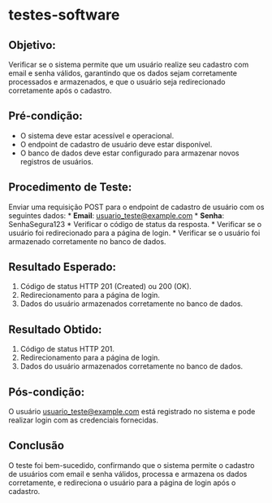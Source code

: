 # testes-software

## Objetivo:
Verificar se o sistema permite que um usuário realize seu cadastro com email e senha válidos, garantindo que os dados sejam corretamente processados e armazenados, e que o usuário seja redirecionado corretamente após o cadastro.

## Pré-condição:
* O sistema deve estar acessível e operacional.
* O endpoint de cadastro de usuário deve estar disponível.
* O banco de dados deve estar configurado para armazenar novos registros de usuários.

## Procedimento de Teste:
Enviar uma requisição POST para o endpoint de cadastro de usuário com os seguintes dados:
    * **Email**: usuario_teste@example.com
    * **Senha**: SenhaSegura123
    * Verificar o código de status da resposta.
    * Verificar se o usuário foi redirecionado para a página de login.
    * Verificar se o usuário foi armazenado corretamente no banco de dados.

## Resultado Esperado:
1. Código de status HTTP 201 (Created) ou 200 (OK).
2. Redirecionamento para a página de login.
3. Dados do usuário armazenados corretamente no banco de dados.

## Resultado Obtido:
1. Código de status HTTP 201.
2. Redirecionamento para a página de login.
3. Dados do usuário armazenados corretamente no banco de dados.

## Pós-condição:
O usuário usuario_teste@example.com está registrado no sistema e pode realizar login com as credenciais fornecidas.

## Conclusão
O teste foi bem-sucedido, confirmando que o sistema permite o cadastro de usuários com email e senha válidos, processa e armazena os dados corretamente, e redireciona o usuário para a página de login após o cadastro.